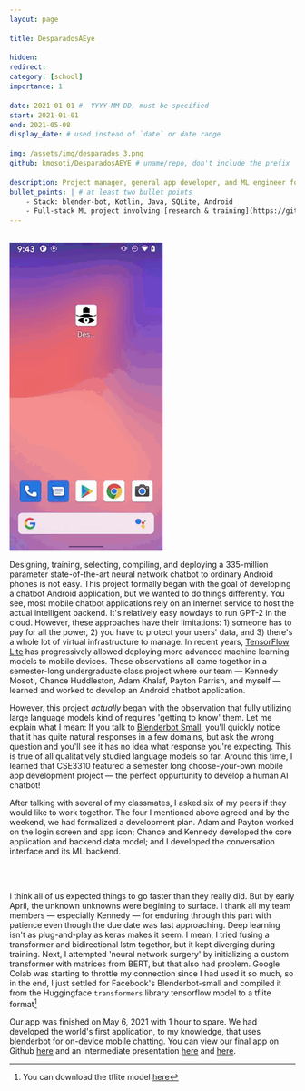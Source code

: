 ```yaml
---
layout: page

title: DesparadosAEye

hidden:
redirect:
category: [school]
importance: 1

date: 2021-01-01 #  YYYY-MM-DD, must be specified
start: 2021-01-01
end: 2021-05-08
display_date: # used instead of `date` or date range

img: /assets/img/desparados_3.png
github: kmosoti/DesparadosAEYE # uname/repo, don't include the prefix `https://github.com/`

description: Project manager, general app developer, and ML engineer for a 5-person group developing open-ended Android chatbot
bullet_points: | # at least two bullet points
    - Stack: blender-bot, Kotlin, Java, SQLite, Android
    - Full-stack ML project involving [research & training](https://github.com/kmosoti/DesparadosAEYE/blob/main/ConversationAIipynb.ipynb), presenting at UTA Innovation Day 2021, and [porting Facebook's blender-bot model to tflite](https://huggingface.co/jacob-valdez/blenderbot-small-tflite)
---
```


<div class="row justify-content-sm-center">
    <div class="col-sm-4 mt-3 mt-md-0">
        <img class="img-fluid rounded z-depth-1" src="{{ '/assets/img/desparados_3.png' | relative_url }}" alt="" title="example image"/>
    </div>
    <div class="col-sm-4 mt-3 mt-md-0">
        <img class="img-fluid rounded z-depth-1" src="https://raw.githubusercontent.com/JacobFV/DesparadosAEYE/main/content/images/demo.gif" alt="" title="example image"/>
    </div>
</div>

Designing, training, selecting, compiling, and deploying a 335-million parameter state-of-the-art neural network chatbot to ordinary Android phones is not easy. This project formally began with the goal of developing a chatbot Android application, but we wanted to do things differently. You see, most mobile chatbot applications rely on an Internet service to host the actual intelligent backend. It's relatively easy nowdays to run GPT-2 in the cloud. However, these approaches have their limitations: 1) someone has to pay for all the power, 2) you have to protect your users' data, and 3) there's a whole lot of virtual infrastructure to manage. In recent years, [TensorFlow Lite](https://www.tensorflow.org/lite) has progressively allowed deploying more advanced machine learning models to mobile devices. These observations all came togethor in a semester-long undergraduate class project where our team &mdash; Kennedy Mosoti, Chance Huddleston, Adam Khalaf, Payton Parrish, and myself &mdash; learned and worked to develop an Android chatbot application.

However, this project _actually_ began with the observation that fully utilizing large language models kind of requires 'getting to know' them. Let me explain what I mean: If you talk to [Blenderbot Small](https://huggingface.co/facebook/blenderbot_small-90M), you'll quickly notice that it has quite natural responses in a few domains, but ask the wrong question and you'll see it has no idea what response you're expecting. This is true of all qualitatively studied language models so far. Around this time, I learned that CSE3310 featured a semester long choose-your-own mobile app development project &mdash; the perfect oppurtunity to develop a human AI chatbot!

After talking with several of my classmates, I asked six of my peers if they would like to work togethor. The four I mentioned above agreed and by the weekend, we had formalized a development plan. Adam and Payton worked on the login screen and app icon; Chance and Kennedy developed the core application and backend data model; and I developed the conversation interface and its ML backend.

<div class="row justify-content-sm-center">
    <div class="col-sm-4 mt-3 mt-md-0">
        <img class="img-fluid rounded z-depth-1" src="{{ '/assets/img/desparados_1.png' | relative_url }}" alt="" title="example image"/>
    </div>
    <div class="col-sm-4 mt-3 mt-md-0">
        <img class="img-fluid rounded z-depth-1" src="{{ '/assets/img/desparados_2.png' | relative_url }}" alt="" title="example image"/>
    </div>
</div>

I think all of us expected things to go faster than they really did. But by early April, the unknown unknowns were begining to surface. I thank all my team members &mdash; especially Kennedy &mdash; for enduring through this part with patience even though the due date was fast approaching. Deep learning isn't as plug-and-play as keras makes it seem. I mean, I tried fusing a transformer and bidirectional lstm togethor, but it kept diverging during training. Next, I attempted 'neural network surgery' by initializing a custom transformer with matrices from BERT, but that also had problem. Google Colab was starting to throttle my connection since I had used it so much, so in the end, I just settled for Facebook's Blenderbot-small and compiled it from the Huggingface `transformers` library tensorflow model to a tflite format[^1]

[^1]: You can download the tflite model [here](https://huggingface.co/jacob-valdez/blenderbot-small-tflite)

Our app was finished on May 6, 2021 with 1 hour to spare. We had developed the world's first application, to my knowledge, that uses blenderbot for on-device mobile chatting. You can view our final app on Github [here](https://github.com/JacobFV/DesparadosAEYE) and an intermediate presentation [here](https://uta.engineering/innovationday/project.php?p=57&h=06ec4e3de78466dd0a823ddf7a8bc532) and [here](https://youtu.be/8NrTVDh5_-s).
